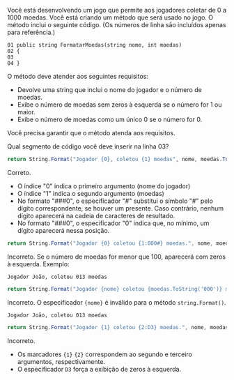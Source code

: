﻿Você está desenvolvendo um jogo que permite aos jogadores coletar de 0 a 1000 moedas. Você está
criando um método que será usado no jogo. O método inclui o seguinte código.
(Os números de linha são incluídos apenas para referência.)

```
01 public string FormatarMoedas(string nome, int moedas)
02 {
03
04 }
```

O método deve atender aos seguintes requisitos:
* Devolve uma string que inclui o nome do jogador e o número de moedas.
* Exibe o número de moedas sem zeros à esquerda se o número for 1 ou maior.
* Exibe o número de moedas como um único 0 se o número for 0.

Você precisa garantir que o método atenda aos requisitos.

Qual segmento de código você deve inserir na linha 03?


```csharp
return String.Format("Jogador {0}, coletou {1} moedas", nome, moedas.ToString("###0"));
```
Correto.
* O índice "0" indica o primeiro argumento (nome do jogador)
* O índice "1" indica o segundo argumento (moedas)
* No formato "###0", o especificador "#" substitui o símbolo "#" pelo dígito correspondente, se houver um presente. Caso contrário, nenhum dígito aparecerá na cadeia de caracteres de resultado.
* No formato "###0", o especificador "0" indica que, no mínimo, um dígito aparecerá nessa posição.

```csharp
return String.Format("Jogador {0} coletou {1:000#} moedas.", nome, moedas);
```
Incorreto. Se o número de moedas for menor que 100, aparecerá com zeros à esquerda. Exemplo:
```
Jogador João, coletou 013 moedas
```

```csharp
return String.Format("Jogador {nome} coletou {moedas.ToString('000')} moedas");
```
Incorreto. O especificador `{nome}` é inválido para o método `string.Format()`.
```
Jogador João, coletou 013 moedas
```

```csharp
return String.Format("Jogador {1} coletou {2:D3} moedas.", nome, moedas);
```
Incorreto. 
* Os marcadores `{1}` `{2}` correspondem ao segundo e terceiro argumentos, respectivamente.
* O especificador `D3` força a exibição de zeros à esquerda.
